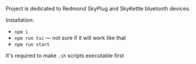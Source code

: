 Project is dedicated to Redmond SkyPlug and SkyKettle bluetooth devices.

Installation:
- `npm i`
- `npm run tsc` — not sure if it will work like that
- `npm run start`

It's required to make `.sh` scripts executable first
